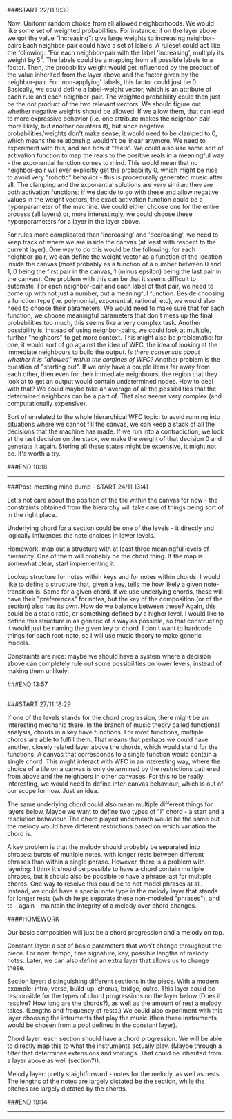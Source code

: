 ###START 22/11 9:30

Now: Uniform random choice from all allowed neighborhoods. 
We would like some set of weighted probabilities.
For instance: if on the layer above we got the value "increasing": give large weights to increasing neighbor-pairs
Each neighbor-pair could have a set of labels. A ruleset could act like the following: "For each neighbor-pair with the label 'increasing', multiply its weight by 5".
The labels could be a mapping from all possible labels to a factor. Then, the probability weight would get influenced by the product of the value inherited from the layer above and the factor given by the neighbor-pair. For 'non-applying' labels, this factor could just be 0. Basically, we could define a label-weight vector, which is an attribute of each rule and each neighbor-pair. The weighted probability could then just be the dot product of the two relevant vectors. We should figure out whether negative weights should be allowed. If we allow them, that can lead to more expressive behavior (i.e. one attribute makes the neighbor-pair more likely, but another counters it), but since negative probabilities/weights don't make sense, it would need to be clamped to 0, which means the relationship wouldn't be linear anymore. We need to experiment with this, and see how it "feels". We could also use some sort of activation function to map the reals to the positive reals in a meaningful way - the exponential function comes to mind. This would mean that no neighbor-pair will ever explicitly get the probability 0, which might be nice to avoid very "robotic" behavior - this is procedurally generated music after all. The clamping and the exponential solutions are very similar: they are both activation functions: if we decide to go with these and allow negative values in the weight vectors, the exact activation function could be a hyperparameter of the machine. We could either choose one for the entire process (all layers) or, more interestingly, we could choose these hyperparameters for a layer in the layer above.

For rules more complicated than 'increasing' and  'decreasing', we need to keep track of where we are inside the canvas (at least with respect to the current layer).
One way to do this would be the following: for each neighbor-pair, we can define the weight vector as a function of the location inside the canvas (most probably as a function of a number between 0 and 1, 0 being the first pair in the canvas, 1 (minus epsilon) being the last pair in the canvas). One problem with this can be that it seems difficult to automate. For each neighbor-pair and each label of that pair, we need to come up with not just a number, but a meaningful function. Beside choosing a function type (i.e. polynomial, exponential, rational, etc), we would also need to choose their parameters. We would need to make sure that for each function, we choose meaningful parameters that don't mess up the final probabilities too much, this seems like a very complex task.
Another possibility is, instead of using neighbor-pairs, we could look at multiple, further "neighbors" to get more context. This might also be problematic: for one, it would sort of go against the idea of WFC, the idea of looking at the immediate neighbours to build the output. *Is there consensus about whether it is "allowed" within the confines of WFC?* Another problem is the question of "starting out". If we only have a couple items far away from each other, then even for their immediate neighbours, the region that they look at to get an output would contain undetermined nodes. How to deal with that? We could maybe take an average of all the possibilities that the determined neighbors can be a part of. That also seems very complex (and computationally expensive).

Sort of unrelated to the whole hierarchical WFC topic: to avoid running into situations where we cannot fill the canvas, we can keep a stack of all the decisions that the machine has made. If we run into a contradiction, we look at the last decision on the stack, we make the weight of that decision 0 and generate it again. Storing all these states might be expensive, it might not be. It's worth a try.

###END 10:18

---

###Post-meeting mind dump - START 24/11 13:41

Let's not care about the position of the tile within the canvas for now - the constraints obtained from the hierarchy will take care of things being sort of in the right place.

Underlying chord for a section could be one of the levels - it directly and logically influences the note choices in lower levels.

Homework: map out a structure with at least three meaningful levels of hierarchy. One of them will probably be the chord thing. If the map is somewhat clear, start implementing it.

Lookup structure for notes within keys and for notes within chords. I would like to define a structure that, given a key, tells me how likely a given note-transition is. Same for a given chord.
If we use underlying chords, these will have their "preferences" for notes, but the key of the composition (or of the section) also has its own. How do we balance between these? Again, this could be a static ratio, or something defined by a higher level.
I would like to define this structure in as generic of a way as possible, so that constructing it would just be naming the given key or chord. I don't want to hardcode things for each root-note, so I will use music theory to make generic models.

Constraints are nice: maybe we should have a system where a decision above can completely rule out some possibilities on lower levels, instead of making them unlikely.

###END 13:57

---

###START 27/11 18:29

If one of the levels stands for the chord progression, there might be an interesting mechanic there.
In the branch of music theory called functional analysis, chords in a key have functions. For most functions, multiple chords are able to fulfill them. That means that perhaps we could have another, closely related layer above the chords, which would stand for the functions. A canvas that corresponds to a single function would contain a single chord. 
This might interact with WFC in an interesting way, where the choice of a tile on a canvas is only determined by the restrictions gathered from above and the neighbors in other canvases. For this to be really interesting, we would need to define inter-canvas behaviour, which is out of our scope for now. Just an idea.

The same underlying chord could also mean multiple different things for layers below. 
Maybe we want to define two types of "I" chord - a start and a resolution behaviour. The chord played underneath would be the same but the melody would have different restrictions based on which variation the chord is.

A key problem is that the melody should probably be separated into phrases: bursts of multiple notes, with longer rests between different phrases than within a single phrase. However, there is a problem with layering: 
I think it should be possible to have a chord contain multiple phrases, but it should also be possible to have a phrase last for multiple chords. One way to resolve this could be to not model phrases at all. Instead, we could have a special note type in the melody layer that stands for longer rests (which helps separate these non-modeled "phrases"), and to - again - maintain the integrity of a melody over chord changes.


####HOMEWORK

Our basic composition will just be a chord progression and a melody on top.

Constant layer: a set of basic parameters that won't change throughout the piece. For now: tempo, time signature, key, possible lengths of melody notes.
Later, we can also define an extra layer that allows us to change these.

Section layer: distinguishing different sections in the piece. With a modern example: intro, verse, build-up, chorus, bridge, outro.
This layer could be responsible for the types of chord progressions on the layer below (Does it resolve? How long are the chords?), as well as the amount of rest a melody takes. (Lengths and frequency of rests.)
We could also experiment with this layer choosing the intruments that play the music (then these instruments would be chosen from a pool defined in the constant layer). 

Chord layer: each section should have a chord progression. We will be able to directly map this to what the instruments actually play. (Maybe through a filter that determines extensions and voicings. That could be inherited from a layer above as well (section?)).

Melody layer: pretty staightforward - notes for the melody, as well as rests. The lengths of the notes are largely dictated be the section, while the pitches are largely dictated by the chords. 

###END 19:14

---

